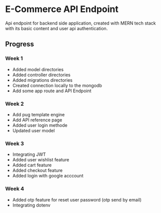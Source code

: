 # E-Commerce API Endpoint

Api endpoint for backend side application, created with MERN tech stack with its basic content and user api authentication.

## Progress

### Week 1 

- Added model directories
- Added controller directories
- Added migrations directories
- Created connection locally to the mongodb
- Add some app route and API Endpoint

### Week 2

- Add pug template engine
- Add API reference page
- Added user login methode
- Updated user model

### Week 3

- Integrating JWT
- Added user wishlist feature
- Added cart feature
- Added checkout feature
- Added login with google acccount

###  Week 4

- Added otp feature for reset user password (otp send by email)
- Integrating dotenv

